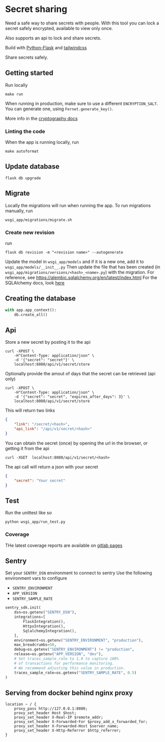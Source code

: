 # Secret sharing

Need a safe way to share secrets with people. With this tool you can lock a secret safely encrypted, available to
view only once.

Also supports an api to lock and share secrets.

Build with [Python-Flask](https://flask.palletsprojects.com/en/2.0.x/) and [tailwindcss](https://tailwindcss.com/)

Share secrets safely.

## Getting started

Run locally

    make run

When running in production, make sure to use a different `ENCRYPTION_SALT`. You can generate one, using
`Fernet.generate_key()`.

More info in the [cryptography docs](https://pypi.org/project/cryptography/)

### Linting the code

When the app is running locally, run

    make autoformat

## Update database

    flask db upgrade

## Migrate

Locally the migrations will run when running the app.
To run migrations manually, run

    wsgi_app/migrations/migrate.sh

### Create new revision

run

    flask db revision -m "<revision name>" --autogenerate

Update the model in `wsgi_app/models` and if it is a new one, add it to `wsgi_app/models/__init__.py`
Then update the file that has been created (in `wsgi_app/migrations/versions/<hash>_<name>.py`) with the migration. For reference, see https://alembic.sqlalchemy.org/en/latest/index.html
For the SQLAlchemy docs, look [here](https://docs.sqlalchemy.org/en/14/)


## Creating the database

```python
with app.app_context():
    db.create_all()
```

## Api

Store a new secret by posting it to the api

    curl -XPOST \
        -H"Content-Type: application/json" \
        -d '{"secret": "secret"}' \
        localhost:8080/api/v1/secret/store

Optionally provide the amout of days that the secret can be retrieved (api only)

    curl -XPOST \
        -H"Content-Type: application/json" \
        -d '{"secret": "secret", "expires_after_days": 3}' \
        localhost:8080/api/v1/secret/store

This will return two links

```json
{
    "link": "/secret/<hash>",
    "api_link": "/api/v1/secret/<hash>"
}
```

You can obtain the secret (once) by opening the url in the browser, or getting it from the api

    curl -XGET  localhost:8080/api/v1/secret/<hash>

The api call will return a json with your secret

```json
{
    "secret": "Your secret"
}
```

## Test

Run the unittest like so

    python wsgi_app/run_test.py

### Coverage

THe latest coverage reports are available on [gitlab pages](https://hwdegroot.gitlab.io/secret-sharing)

## Sentry

Set your `SENTRY_DSN` environment to connect to sentry
Use the following environment vars to configure

* `SENTRY_ENVIRONMENT`
* `APP_VERSION`
* `SENTRY_SAMPLE_RATE`

```python
sentry_sdk.init(
    dsn=os.getenv("SENTRY_DSN"),
    integrations=[
        FlaskIntegration(),
        HttpxIntegration(),
        SqlalchemyIntegration(),
    ],
    environment=os.getenv("SENTRY_ENVIRONMENT", "production"),
    max_breadcrumbs=50,
    debug=os.getenv("SENTRY_ENVIRONMENT") != "production",
    release=os.getenv("APP_VERSION", "dev"),
    # Set traces_sample_rate to 1.0 to capture 100%
    # of transactions for performance monitoring.
    # We recommend adjusting this value in production.
    traces_sample_rate=os.getenv("SENTRY_SAMPLE_RATE", 0.5)
)
```

## Serving from docker behind nginx proxy

```
location ~ / {
    proxy_pass http://127.0.0.1:8080;
    proxy_set_header Host $host;
    proxy_set_header X-Real-IP $remote_addr;
    proxy_set_header X-Forwarded-For $proxy_add_x_forwarded_for;
    proxy_set_header X-Forwarded-Host $server_name;
    proxy_set_header X-Http-Referrer $http_referrer;
}
```


